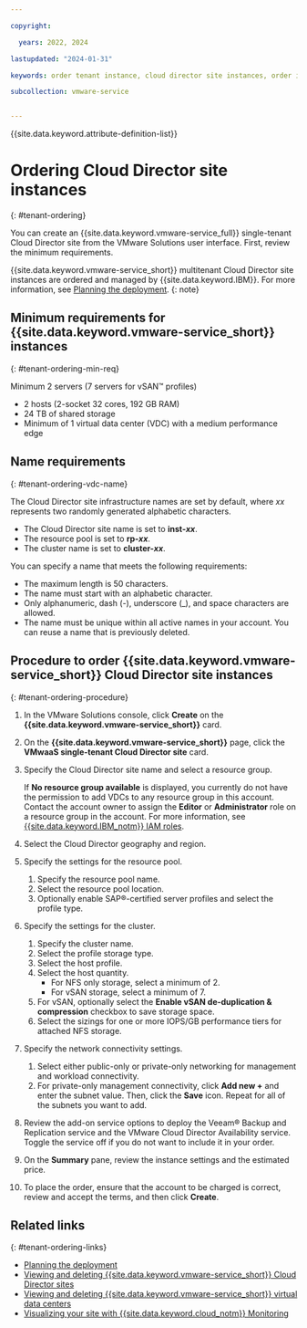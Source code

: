 ```yaml
---

copyright:

  years: 2022, 2024

lastupdated: "2024-01-31"

keywords: order tenant instance, cloud director site instances, order instance, single tenant order

subcollection: vmware-service


---
```


{{site.data.keyword.attribute-definition-list}}

# Ordering Cloud Director site instances
{: #tenant-ordering}

You can create an {{site.data.keyword.vmware-service_full}} single-tenant Cloud Director site from the VMware Solutions user interface. First, review the minimum requirements.

{{site.data.keyword.vmware-service_short}} multitenant Cloud Director site instances are ordered and managed by {{site.data.keyword.IBM}}. For more information, see [Planning the deployment](/docs/vmware-service?topic=vmware-service-tenant-plan-deploy).
{: note}

## Minimum requirements for {{site.data.keyword.vmware-service_short}} instances
{: #tenant-ordering-min-req}

Minimum 2 servers (7 servers for vSAN™ profiles)
 * 2 hosts (2-socket 32 cores, 192 GB RAM)
 * 24 TB of shared storage
 * Minimum of 1 virtual data center (VDC) with a medium performance edge

## Name requirements
{: #tenant-ordering-vdc-name}

The Cloud Director site infrastructure names are set by default, where _xx_ represents two randomly generated alphabetic characters.
* The Cloud Director site name is set to **inst-_xx_**.
* The resource pool is set to **rp-_xx_**.
* The cluster name is set to **cluster-_xx_**.

You can specify a name that meets the following requirements:
* The maximum length is 50 characters.
* The name must start with an alphabetic character.
* Only alphanumeric, dash (-), underscore (_), and space characters are allowed.
* The name must be unique within all active names in your account. You can reuse a name that is previously deleted.

## Procedure to order {{site.data.keyword.vmware-service_short}} Cloud Director site instances
{: #tenant-ordering-procedure}

1. In the VMware Solutions console, click **Create** on the **{{site.data.keyword.vmware-service_short}}** card.
2. On the **{{site.data.keyword.vmware-service_short}}** page, click the **VMwaaS single-tenant Cloud Director site** card.
3. Specify the Cloud Director site name and select a resource group.

   If **No resource group available** is displayed, you currently do not have the permission to add VDCs to any resource group in this account. Contact the account owner to assign the **Editor** or **Administrator** role on a resource group in the account. For more information, see [{{site.data.keyword.IBM_notm}} IAM roles](/docs/account?topic=account-userroles).
4. Select the Cloud Director geography and region.
5. Specify the settings for the resource pool.
    1. Specify the resource pool name.
    2. Select the resource pool location.
    3. Optionally enable SAP®-certified server profiles and select the profile type.
6. Specify the settings for the cluster.
    1. Specify the cluster name.
    2. Select the profile storage type.
    3. Select the host profile.
    4. Select the host quantity.
       * For NFS only storage, select a minimum of 2.
       * For vSAN storage, select a minimum of 7.
    5. For vSAN, optionally select the **Enable vSAN de-duplication & compression** checkbox to save storage space.
    6. Select the sizings for one or more IOPS/GB performance tiers for attached NFS storage.
7. Specify the network connectivity settings.
    1. Select either public-only or private-only networking for management and workload connectivity.
    2. For private-only management connectivity, click **Add new +** and enter the subnet value. Then, click the **Save** icon. Repeat for all of the subnets you want to add.

8. Review the add-on service options to deploy the Veeam® Backup and Replication service and the VMware Cloud Director Availability service. Toggle the service off if you do not want to include it in your order.
8. On the **Summary** pane, review the instance settings and the estimated price.
7. To place the order, ensure that the account to be charged is correct, review and accept the terms, and then click **Create**.

## Related links
{: #tenant-ordering-links}

* [Planning the deployment](/docs/vmware-service?topic=vmware-service-tenant-plan-deploy)
* [Viewing and deleting {{site.data.keyword.vmware-service_short}} Cloud Director sites](/docs/vmware-service?topic=vmware-service-tenant-viewing-sites)
* [Viewing and deleting {{site.data.keyword.vmware-service_short}} virtual data centers](/docs/vmware-service?topic=vmware-service-tenant-viewing-vdc)
* [Visualizing your site with {{site.data.keyword.cloud_notm}} Monitoring](/docs/vmware-service?topic=vmware-service-single-tenant-monitoring)
